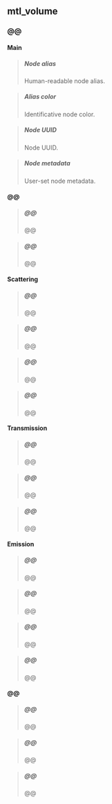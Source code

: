 ## **mtl_volume**

### @@
#### Main

> ##### Node alias
> Human-readable node alias. 

> ##### Alias color
> Identificative node color. 

> ##### Node UUID
> Node UUID. 

> ##### Node metadata
> User-set node metadata. 

#### @@

> ##### @@
> @@ 

> ##### @@
> @@ 

#### Scattering

> ##### @@
> @@ 

> ##### @@
> @@ 

> ##### @@
> @@ 

> ##### @@
> @@ 

#### Transmission

> ##### @@
> @@ 

> ##### @@
> @@ 

> ##### @@
> @@ 

#### Emission

> ##### @@
> @@ 

> ##### @@
> @@ 

> ##### @@
> @@ 

> ##### @@
> @@ 

#### @@

> ##### @@
> @@ 

> ##### @@
> @@ 

> ##### @@
> @@ 

